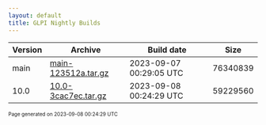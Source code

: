```yaml
---
layout: default
title: GLPI Nightly Builds
---
```


Version|Archive|Build date|Size
---|---|---|---
main|[main-123512a.tar.gz](main-123512a.tar.gz)|2023-09-07 00:29:05 UTC|76340839
10.0|[10.0-3cac7ec.tar.gz](10.0-3cac7ec.tar.gz)|2023-09-08 00:24:29 UTC|59229560

<font size="1">Page generated on 2023-09-08 00:24:29 UTC</font>
